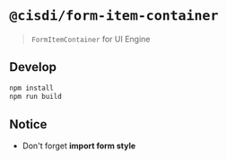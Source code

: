 # `@cisdi/form-item-container`

> `FormItemContainer` for UI Engine

## Develop

```bash
npm install
npm run build
```

## Notice

- Don't forget **import form style**
